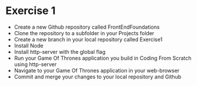 # Exercise 1
<ul>
    <li>Create a new Github repository called FrontEndFoundations</li>
    <li>Clone the repository to a subfolder in your Projects folder</li>
    <li>Create a new branch in your local repository called Exercise1</li>
    <li>Install Node</li>
    <li>Install http-server with the global flag</li>
    <li>Run your Game Of Thrones application you build in Coding From Scratch using http-server</li>
    <li>Navigate to your Game Of Thrones application in your web-browser</li>
    <li>Commit and merge your changes to your local repository and Github</li>
</ul>